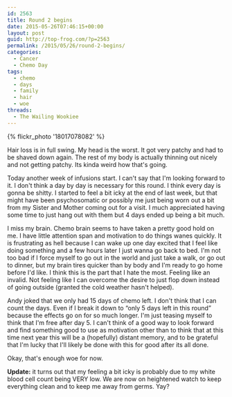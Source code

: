 ```yaml
---
id: 2563
title: Round 2 begins
date: 2015-05-26T07:46:15+00:00
layout: post
guid: http://top-frog.com/?p=2563
permalink: /2015/05/26/round-2-begins/
categories:
  - Cancer
  - Chemo Day
tags:
  - chemo
  - days
  - family
  - hair
  - woe
threads:
  - The Wailing Wookiee
---
```

{% flickr_photo '18017078082' %} 

Hair loss is in full swing. My head is the worst. It got very patchy and had to be shaved down again. The rest of my body is actually thinning out nicely and not getting patchy. Its kinda weird how that's going.

Today another week of infusions start. I can't say that I'm looking forward to it. I don't think a day by day is necessary for this round. I think every day is gonna be shitty. I started to feel a bit icky at the end of last week, but that might have been psychosomatic or possibly me just being worn out a bit from my Sister and Mother coming out for a visit. I much appreciated having some time to just hang out with them but 4 days ended up being a bit much.

I miss my brain. Chemo brain seems to have taken a pretty good hold on me. I have little attention span and motivation to do things wanes quickly. It is frustrating as hell because I can wake up one day excited that I feel like doing something and a few hours later I just wanna go back to bed. I'm not too bad if I force myself to go out in the world and just take a walk, or go out to dinner, but my brain tires quicker than by body and I'm ready to go home before I'd like. I think this is the part that I hate the most. Feeling like an invalid. Not feeling like I can overcome the desire to just flop down instead of going outside (granted the cold weather hasn't helped).

Andy joked that we only had 15 days of chemo left. I don't think that I can count the days. Even if I break it down to &#8220;only 5 days left in this round&#8221; because the effects go on for so much longer. I'm just teasing myself to think that I'm free after day 5. I can't think of a good way to look forward and find something good to use as motivation other than to think that at this time next year this will be a (hopefully) distant memory, and to be grateful that I'm lucky that I'll likely be done with this for good after its all done.

Okay, that's enough woe for now.

**Update:**&nbsp;it turns out that my feeling a bit icky is probably due to my white blood cell count being VERY low. We are now on heightened watch to keep everything clean and to keep me away from germs. Yay?
